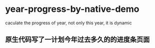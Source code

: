 # year-progress-by-native-demo
caculate the progress of year, not only this year, it is dynamic

## 原生代码写了一计划今年过去多久的的进度条页面
